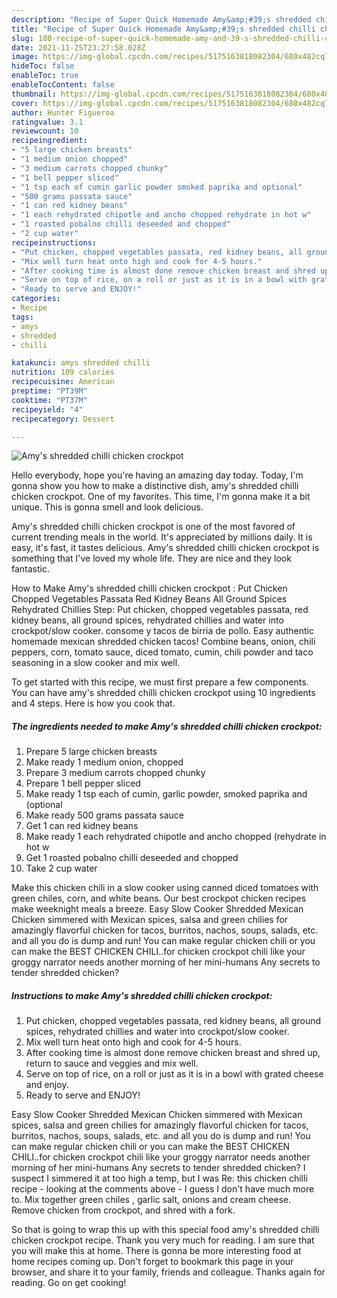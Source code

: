 ```yaml
---
description: "Recipe of Super Quick Homemade Amy&amp;#39;s shredded chilli chicken crockpot"
title: "Recipe of Super Quick Homemade Amy&amp;#39;s shredded chilli chicken crockpot"
slug: 180-recipe-of-super-quick-homemade-amy-and-39-s-shredded-chilli-chicken-crockpot
date: 2021-11-25T23:27:58.028Z
image: https://img-global.cpcdn.com/recipes/5175163818082304/680x482cq70/amys-shredded-chilli-chicken-crockpot-recipe-main-photo.jpg
hideToc: false
enableToc: true
enableTocContent: false
thumbnail: https://img-global.cpcdn.com/recipes/5175163818082304/680x482cq70/amys-shredded-chilli-chicken-crockpot-recipe-main-photo.jpg
cover: https://img-global.cpcdn.com/recipes/5175163818082304/680x482cq70/amys-shredded-chilli-chicken-crockpot-recipe-main-photo.jpg
author: Hunter Figueroa
ratingvalue: 3.1
reviewcount: 10
recipeingredient:
- "5 large chicken breasts"
- "1 medium onion chopped"
- "3 medium carrots chopped chunky"
- "1 bell pepper sliced"
- "1 tsp each of cumin garlic powder smoked paprika and optional"
- "500 grams passata sauce"
- "1 can red kidney beans"
- "1 each rehydrated chipotle and ancho chopped rehydrate in hot w"
- "1 roasted pobalno chilli deseeded and chopped"
- "2 cup water"
recipeinstructions:
- "Put chicken, chopped vegetables passata, red kidney beans, all ground spices, rehydrated chillies and water into crockpot/slow cooker."
- "Mix well turn heat onto high and cook for 4-5 hours."
- "After cooking time is almost done remove chicken breast and shred up, return to sauce and veggies and mix well."
- "Serve on top of rice, on a roll or just as it is in a bowl with grated cheese and enjoy."
- "Ready to serve and ENJOY!"
categories:
- Recipe
tags:
- amys
- shredded
- chilli

katakunci: amys shredded chilli 
nutrition: 109 calories
recipecuisine: American
preptime: "PT39M"
cooktime: "PT37M"
recipeyield: "4"
recipecategory: Dessert

---
```



![Amy&#39;s shredded chilli chicken crockpot](https://img-global.cpcdn.com/recipes/5175163818082304/680x482cq70/amys-shredded-chilli-chicken-crockpot-recipe-main-photo.jpg)

Hello everybody, hope you're having an amazing day today. Today, I'm gonna show you how to make a distinctive dish, amy&#39;s shredded chilli chicken crockpot. One of my favorites. This time, I'm gonna make it a bit unique. This is gonna smell and look delicious.

Amy&#39;s shredded chilli chicken crockpot is one of the most favored of current trending meals in the world. It's appreciated by millions daily. It is easy, it's fast, it tastes delicious. Amy&#39;s shredded chilli chicken crockpot is something that I've loved my whole life. They are nice and they look fantastic.

How to Make Amy&#39;s shredded chilli chicken crockpot : Put Chicken Chopped Vegetables Passata Red Kidney Beans All Ground Spices Rehydrated Chillies Step: Put chicken, chopped vegetables passata, red kidney beans, all ground spices, rehydrated chillies and water into crockpot/slow cooker. consome y tacos de birria de pollo. Easy authentic homemade mexican shredded chicken tacos! Combine beans, onion, chili peppers, corn, tomato sauce, diced tomato, cumin, chili powder and taco seasoning in a slow cooker and mix well.


To get started with this recipe, we must first prepare a few components. You can have amy&#39;s shredded chilli chicken crockpot using 10 ingredients and 4 steps. Here is how you cook that.

<!--inarticleads1-->

##### The ingredients needed to make Amy&#39;s shredded chilli chicken crockpot:

1. Prepare 5 large chicken breasts
1. Make ready 1 medium onion, chopped
1. Prepare 3 medium carrots chopped chunky
1. Prepare 1 bell pepper sliced
1. Make ready 1 tsp each of cumin, garlic powder, smoked paprika and (optional
1. Make ready 500 grams passata sauce
1. Get 1 can red kidney beans
1. Make ready 1 each rehydrated chipotle and ancho chopped (rehydrate in hot w
1. Get 1 roasted pobalno chilli deseeded and chopped
1. Take 2 cup water


Make this chicken chili in a slow cooker using canned diced tomatoes with green chiles, corn, and white beans. Our best crockpot chicken recipes make weeknight meals a breeze. Easy Slow Cooker Shredded Mexican Chicken simmered with Mexican spices, salsa and green chilies for amazingly flavorful chicken for tacos, burritos, nachos, soups, salads, etc. and all you do is dump and run! You can make regular chicken chili or you can make the BEST CHICKEN CHILI..for chicken crockpot chili like your groggy narrator needs another morning of her mini-humans Any secrets to tender shredded chicken? 

<!--inarticleads2-->

##### Instructions to make Amy&#39;s shredded chilli chicken crockpot:

1. Put chicken, chopped vegetables passata, red kidney beans, all ground spices, rehydrated chillies and water into crockpot/slow cooker.
1. Mix well turn heat onto high and cook for 4-5 hours.
1. After cooking time is almost done remove chicken breast and shred up, return to sauce and veggies and mix well.
1. Serve on top of rice, on a roll or just as it is in a bowl with grated cheese and enjoy.
1. Ready to serve and ENJOY!

Easy Slow Cooker Shredded Mexican Chicken simmered with Mexican spices, salsa and green chilies for amazingly flavorful chicken for tacos, burritos, nachos, soups, salads, etc. and all you do is dump and run! You can make regular chicken chili or you can make the BEST CHICKEN CHILI..for chicken crockpot chili like your groggy narrator needs another morning of her mini-humans Any secrets to tender shredded chicken? I suspect I simmered it at too high a temp, but I was Re: this chicken chilli recipe - looking at the comments above - I guess I don&#39;t have much more to. Mix together green chiles , garlic salt, onions and cream cheese. Remove chicken from crockpot, and shred with a fork. 

So that is going to wrap this up with this special food amy&#39;s shredded chilli chicken crockpot recipe. Thank you very much for reading. I am sure that you will make this at home. There is gonna be more interesting food at home recipes coming up. Don't forget to bookmark this page in your browser, and share it to your family, friends and colleague. Thanks again for reading. Go on get cooking!
